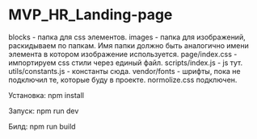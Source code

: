 # MVP_HR_Landing-page

blocks - папка для css элементов.
images - папка для изображений, раскидываем по папкам. Имя папки должно быть аналогично имени элемента в котором изображение используется.
page/index.css - импортируем css стили через единый файл.
scripts/index.js - js тут.
utils/constants.js - константы сюда.
vendor/fonts - шрифты, пока не подключил те, которые буду в проекте.
normolize.css подключен.

Установка:
npm install

Запуск:
npm run dev

Билд:
npm run build
